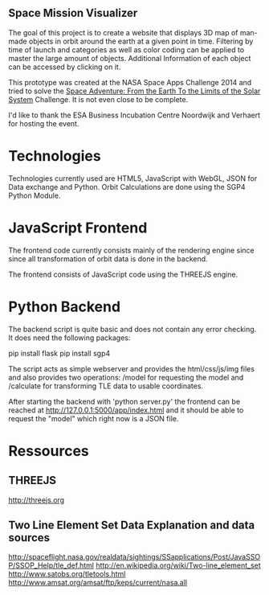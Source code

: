 Space Mission Visualizer
------------------------

The goal of this project is to create a website that displays 3D map of man-made objects in orbit around the earth at a given point in time. Filtering by time of launch and categories as well as color coding can be applied to master the large amount of objects. Additional Information of each object can be accessed by clicking on it.

This prototype was created at the NASA Space Apps Challenge 2014 and tried to solve the [Space Adventure: From the Earth To the Limits of the Solar System](https://2014.spaceappschallenge.org/challenge/space-adventure-earth-limits-solar-system/) Challenge. It is not even close to be complete.

I'd like to thank the ESA Business Incubation Centre Noordwijk and Verhaert for hosting the event.

Technologies
============
Technologies currently used are HTML5, JavaScript with WebGL, JSON for Data exchange and Python. Orbit Calculations are done using the SGP4 Python Module.

JavaScript Frontend
===================
The frontend code currently consists mainly of the rendering engine since since all transformation of orbit data is done in the backend.

The frontend consists of JavaScript code using the THREEJS engine.

Python Backend
==============

The backend script is quite basic and does not contain any error checking. It does need the following packages:

pip install flask
pip install sgp4

The script acts as simple webserver and provides the html/css/js/img files and also provides two operations: /model for requesting the model and /calculate for transforming TLE data to usable coordinates.

After starting the backend with 'python server.py' the frontend can be reached at http://127.0.0.1:5000/app/index.html and it should be able to request the "model" which right now is a JSON file.

Ressources
==========
## THREEJS ##
http://threejs.org

## Two Line Element Set Data Explanation and data sources ##

http://spaceflight.nasa.gov/realdata/sightings/SSapplications/Post/JavaSSOP/SSOP_Help/tle_def.html
http://en.wikipedia.org/wiki/Two-line_element_set
http://www.satobs.org/tletools.html
http://www.amsat.org/amsat/ftp/keps/current/nasa.all